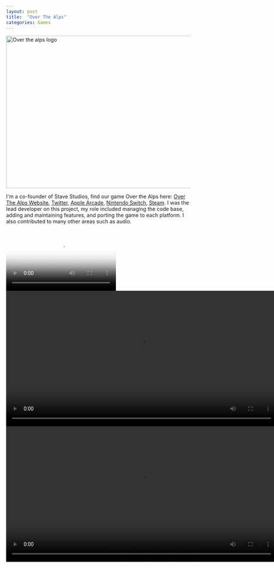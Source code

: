 ```yaml
---
layout: post
title:  "Over The Alps"
categories: Games
---
```


<a href="{{site.url}}/games/2020/05/01/over-the-alps.html"><img src="{{site.url}}/assets/img/otaScreenshot1.webp" alt="Over the alps logo" width="740" height="416"/></a>

I'm a co-founder of Stave Studios, find our game Over the Alps here: <a href="https://overthealpsgame.com/" target="blank">Over The Alps Website</a>, <a href="https://twitter.com/overthealpsgame" target="blank">Twitter</a>, <a href="https://apple.co/-OverTheAlps">Apple Arcade</a>, <a href="https://apple.co/-OverTheAlps">Nintendo Switch</a>, <a href="https://store.steampowered.com/app/1227400/Over_the_Alps/">Steam</a>.
I was the lead developer on this project, my role included managing the code base, adding and maintaining features, and porting the game to each platform. I also contributed to many other areas such as audio.

<br>

<video controls poster="{{site.url}}/assets/img/otaVideoStart.jpg">
  <source src="{{site.url}}/assets/video/KOTM_Out_Now_Trailer.mp4" type="video/mp4">
</video>

<br>

<video controls autoplay loop width="740">
  <source src="{{site.url}}/assets/video/Observatory.webm" type="video/webm">
</video>

<br>

<video controls autoplay loop width="740">
  <source src="{{site.url}}/assets/video/trainstation.gif" type="video/webm">
</video>
